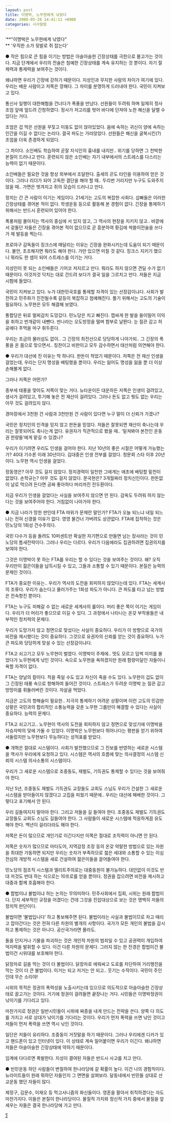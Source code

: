 ```yaml
---
layout: post
title: 이명박, 노무현에게 낚였다
date: 2008-05-28 14:41:11 +0900
categories: 시사칼럼
---
```

‘**"이명박은 노무현에게 낚였다"   
** '우직한 소가 뒷발로 쥐 잡는다'

● 작은 힘으로 큰 힘을 이기는 방법은 아슬아슬한 긴장상태를 극한으로 몰고가는 것이다. 지금 단계에서 우리의 전술은 첨예한 긴장상태를 계속 유지하는 것 뿐이다. 자기 절제력과 통제력을 보여주는 것이다. 

왜냐하면 우리가 긴장에 강하기 때문이다. 지성인과 무지한 사람의 차이가 여기에 있다. 우리는 배운 사람이고 저쪽은 깡패다. 그 차이를 분명하게 드러내야 한다. 국민이 지켜보고 있다.

통신사 일행이 대한해협을 건너다가 폭풍을 만났다. 선원들이 두려워 하며 일제히 정사 조엄 앞에 엎드려 간청하였다. 정사가 저고리를 벗어 바다에 던져야 노한 해신을 달랠 수 있다는 거다. 

조엄은 겁 먹은 선원을 꾸짖고 미동도 없이 앉아있었다. 음에 속하는 귀신이 양에 속하는 인간을 이길 수 없다는 논리다. 결국 파도는 가라앉았다. 선원들은 해신을 굴복시킨(?) 조엄을 더욱 존경하게 되었다. 

그 차이다. 소인배도 학습하여 곧잘 지식인의 흉내를 내지만.. 위기를 당하면 그 천박한 본질이 드러나고 만다. 훈련되지 않은 소인배는 자기 내부에서의 스트레스를 다스리는 능력이 없기 때문이다. 

소인배들은 필요한 것을 항상 외부에서 조달한다. 출세의 끈도 타인을 이용하여 얻은 것이다. 그러나 리더가 되어 고독한 결단을 해야 할 때.. 두리번 거리지만 누구도 도와주지 않을 때.. 가면은 벗겨지고 쥐의 모습이 드러나고 만다. 

정치는 간 큰 사람이 이기는 게임이다. 21세기는 고도의 복잡한 사회다. 삽빠들은 이러한 긴장상태를 겪어본 적이 없다. 학생운동 등으로 활동해 본 경험이 없다. 긴장을 통제하기 위해서는 반드시 훈련되어 있어야 한다. 

폭풍처럼 몰아치는 역사의 중심에 서 있지 않고, 그 역사의 현장을 지키지 않고.. 바깥에서 겉돌던 자들은 긴장을 겪어본 적이 없으므로 곧 흥분하여 홧김에 싹쓸이전술을 쓰다가 제 발등을 찍는다. 

프로야구 감독들이 징크스에 매달리는 이유는 긴장을 완화시키는데 도움이 되기 때문이다. 불안, 초조해지면 뭐라도 해야 한다. 가만 있으면 미칠 것 같다. 징크스 지키기 했으니 뭐라도 한 셈이 되어 스트레스를 이기는 거다.

지성인이 못 되는 소인배들은 기어코 저지르고 만다. 뭐라도 하지 않으면 견딜 수가 없기 때문이다. 이것저것 닥치는 대로 건드려 보다가 결국 일을 그르치고 만다. 저들은 지금 시험에 들었다. 

국민이 지켜보고 있다. 누가 대한민국호를 통제할 자격이 있는 선장감이냐다. 사회가 발전하고 민주화가 진전될수록 갈등이 복잡하고 첨예해진다. 풀기 위해서는 고도의 기술이 필요하다. 노무현은 모두 해결해 보였다. 

통합당은 뒤로 멀찌감치 도망갔다. 민노당은 치고 빠진다. 잽싸게 한 발을 들이밀어 이익을 취하고 번개같이 내뺀다. 딴나라는 오도방정을 떨며 함부로 날뛴다. 눈 질끈 감고 허공에다 주먹을 마구 휘두른다. 

우리는 조금의 물러섬도 없이.. 그 긴장의 최전선으로 당당하게 나아가되.. 그 긴장의 폭풍을 온 몸으로 맞으면서.. 칭찬이고 비판이고 모두 감수하면서 태산처럼 의연해야 한다. 

● 우리가 대선에 진 이유는 딱 하나다. 판돈이 적었기 때문이다. 저쪽은 전 재산 인생을 걸었는데, 우리는 단지 명성을 배팅했을 뿐이다. 우리는 잃어도 명성을 잃을 뿐 더 이상 손해볼게 없다. 

그러나 저쪽은 어떤가? 

종부세 태풍을 맞아도 저쪽이 맞는 거다. 뉴타운이든 대운하든 저쪽은 인생이 걸려있고, 생사가 걸려있고, 투기해 놓은 전 재산이 걸려있다. 그러나 돈도 없고 뭣도 없는 우리는 아무 것도 걸려있지 않다. 

경마장에서 3천원 건 사람과 3천만원 건 사람이 있다면 누구 말이 더 신뢰가 가겠나?

국민은 정치인의 인격을 믿지 않고 판돈을 믿었다. 저들은 잘못되면 재산이 축나는데 우리는 잘못되어도 축나는게 없다. 유권자가 직관적으로 봤을 때.. ‘밑져봐야 본전인 운동권 한량들’에게 맡길 수 있겠나? 

우리가 이기려면 우리도 인생을 걸어야 한다. 지난 10년의 좋은 시절은 어떻게 가능했는가? 40대 기수론 이래 30년이다. 김대중은 인생 전부를 걸었다. 청문회 스타 이후 20년이다. 노무현 역시 인생을 걸었다. 

정동영은? 아무 것도 걸지 않았다. 정치경력이 일천한 그에게는 애초에 배팅할 밑천이 없었다. 손학규는? 아무 것도 걸지 않았다. 문국현은? 3개월짜리 정치신인이다. 판돈없이 날로 먹으려 든다면 공짜 좋아하다 머리까진 전두환이다. 

지금 우리가 인생을 걸었다는 사실을 보여주지 않으면 안 된다. 감옥도 두려워 하지 않는다는 것을 보여주어야 한다. 거침없이 나아가야 한다. 

● 지금 나라가 망한 판인데 FTA 따위가 문제란 말인가? FTA가 오늘 되느냐 내일 되느냐는 전혀 신경쓸 이유가 없다. 영영 물건너 가버려도 상관없다. FTA에 집착하는 것은 민노당의 1회성 건수주의다. 

국민 다수가 등을 돌려도 10퍼센트만 확실한 자기편으로 만들면 남는 장사라는 것이 민노당의 틈새전략이다. 그러나 우리는 다르다. 우리가 다음에라도 집권하려면 집권의지를 보여야 한다. 

그것은 이명박이 못 하는 FTA를 우리는 할 수 있다는 것을 보여주는 것이다. 왜? 오직 우리만이 젊은이들을 납득시킬 수 있고, 그들과 소통할 수 있기 때문이다. 본질은 능력의 문제인 것이다. 

FTA가 중요한 이유는.. 우리가 역사의 도전을 회피하지 않았다는데 있다. FTA는 세계사의 조류다. 우리가 숨는다고 물러가주는 1회성 파도가 아니다. 큰 파도를 타고 넘는 방법은 전속항진 뿐이다. 

FTA는 누구도 피해갈 수 없는 새로운 세계사의 룰이다. 머리 좋은 쪽이 이기는 게임이다. 우리가 더 머리가 좋으므로 이길 수 있다. 그 과정에서 나타나는 온갖 부작용들은 내부적인 정치력의 문제다. 

우리가 도망가지 않고 정면으로 맞섰다는 사실이 중요하다. 우리가 이 방향으로 국가의 비전을 제시했다는 것이 중요하다. 그것으로 유권자의 신뢰를 얻는 것이 중요하다. 누가 큰 파도와 당당하게 맞설 수 있는 선장감이냐다.

FTA고 쇠고기고 모두 노무현이 벌였다. 이명박이 주제에.. 멋도 모르고 덥썩 미끼를 물었다가 노무현에게 낚인 것이다. 속으로 노무현을 욕하겠지만 원래 함량미달인 자들이니 욕할 자격이 없다. 

FTA는 양날의 칼이다. 적을 죽일 수도 있고 자신이 죽을 수도 있다. 노무현이 겁도 없이 그 긴장된 태풍 속으로 항해하여 들어간 것이다. 스트레스가 두려운 이명박 눈 질끈 감고 방망이를 휘둘러버린 것이다. 자살골 먹었다.

지금은 고도의 항해술이 필요한.. 지극히 통제하기 어려운 상황이며 이런 고도의 민감한 상황은 국민과의 합리적인 소통능력을 갖춘 노무현 그룹만이 해결할 수 있다는 사실이 중요하다. 능력의 문제다. 

FTA고 쇠고기고.. 노무현이 역사의 도전을 회피하지 않고 정면으로 맞섰기에 이명박을 자승자박의 덫에 가둘 수 있었다. 이명박은 노무현보다 뛰어나다는 평판을 얻기 위하여 서둘렀지만 노무현보다 무능하다는 성적표를 받았다. 

● 개혁은 절대로 시스템이다. 사회가 발전했으므로 그 진보를 반영하는 새로운 시스템을 역사가 우리에게 요청하고 있다. 시스템은 역사의 흐름에 맞는 의사결정의 시스템 신뢰의 시스템 의사소통의 시스템이다.

우리가 그 새로운 시스템으로 조중동도, 재벌도, 기득권도 통제할 수 있다는 것을 보여줘야 한다. 

지난 5년, 조중동도 재벌도 기득권도 교장들도 교회도 스님도 우리가 건설한 그 새로운 시스템을 받아들이지 않겠다고 고집을 피웠기 때문에.. 우리는 대선에 패배한 것이다. 그렇다고 포기해서 안 된다. 

우리 길들여지지 말아야 한다. 그리고 저들을 길 들여야 한다. 조중동도 재벌도 기득권도 교장들도 교회도 스님도 길들여야 한다. 그 사람들이 새로운 시스템에 적응하게끔 유도해야 한다. 백년이 걸리더라도 해야 한다. 

저쪽은 돈이 많으므로 개인기로 이긴다지만 이쪽은 절대로 조직력이 아니면 안 된다. 

저쪽은 숫자가 많으므로 마타도어, 지역감정 조장 등의 온갖 악랄한 방법으로 있는 자원을 최대한 가동하면 되지만 우리는 숫자가 부족하므로 젊은 세대와 소통할 수 있는 이심전심의 개방적 시스템을 새로 건설하여 젊은이들을 끌어들여야 한다. 

민노당의 점조직 시스템과 엘리트주의로는 대중동원이 불가능하다. 대안없이 이것도 반대 저것도 반대 하는 식으로는 10프로를 얻을 뿐이다. 정권을 잡으려면 비전을 제시하고 대중과 함께 호흡해야 한다. 

● 합법이냐 불법이냐 하는 논의는 무의미하다. 민주사회에서 집회, 시위는 원래 합법이다. 단지 세부적인 규정을 어겼다는 건데 그것을 진압대상으로 보는 것은 명백히 저들의 정치적 판단이다. 

불법이면 ‘불법입니다’ 하고 통보해주면 된다. 불법이라는 사실과 불법이므로 차고 때리고 잡아간다는 것은 전혀 다른 차원의 별개의 사항이다. 국가가 모든 개인의 불법을 감시하고 통제하는 것은 아니다. 공산국가라면 몰라도.

돌을 던지거나 기물을 파괴하는 것은 개인적 차원의 범죄일 수 있고 공권력이 개입하여 억지력을 발휘할 수 있다. 이건 다른 차원의 문제다. 그러지 않는 한 전경은 합법이건 불법이건 시위대를 보호해야 한다. 

닭장차로 길을 막는 것이 더 불법이다. 닭장차로 에워싸고 도로를 차단하여 거리행진을 막는 것이 더 큰 불법이다. 이거는 되고 저거는 안 되고.. 웃기는 수작이다. 국민이 주인인데 무슨 소리야!

시위의 목적은 정권의 폭력성을 노출시키는데 있으므로 의도적으로 아슬아슬한 긴장상태로 끌고가는 것이다. 거기에 정권이 걸려들면 끝장나는 거다. 시민들은 이명박정권이 낚이기를 기다리고 있다. 

마찬가지로 정권은 일반시민들이 시위에 짜증을 내게 만드는 전략을 쓴다. 양쪽 다 의도를 가지고 서로 상대가 낚이기를 기다리는 것이다. 우리가 먼저 폭력을 쓰면 낚인 것이고 저들이 먼저 폭력을 쓰면 역시 낚인 것이다. 

일단은 저들이 유리하다. 조중동이 거짓말을 하기 때문이다. 그러나 우리에겐 디카가 있고 핸드폰이 있고 인터넷이 있다. 이 상태로 계속 밀어붙이면 우리가 이긴다. 왜냐하면 저들은 아슬아슬한 긴장상태에 약하기 때문이다. 

임계에 다다르면 폭발한다. 지성이 결여된 자들은 반드시 사고를 치고 만다.

● 빈민운동 하던 사람들이 변절하여 한나라당에 갈 확률이 높다. 이건 나의 경험칙이다. 뉴라이트들이 원래 뭐하던 자들인지 그 면면을 살펴보라. 달동네에서 빈민들 상대로 선교운동 했던 자들이 많다. 

제정구, 김문수, 이재오 등 먹고사니즘의 화신들이다. 영혼을 팔아서 취직하겠다는 자도 마찬가지다. 이들은 본질이 한나라당이다. 물질적 가치와 정신적 가치 중에서 물질을 앞세우는 자들은 결국 한나라당에 가고 만다. 



∑